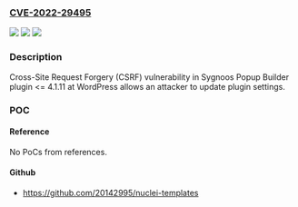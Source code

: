 ### [CVE-2022-29495](https://cve.mitre.org/cgi-bin/cvename.cgi?name=CVE-2022-29495)
![](https://img.shields.io/static/v1?label=Product&message=Popup%20Builder%20(WordPress%20plugin)&color=blue)
![](https://img.shields.io/static/v1?label=Version&message=%3C%3D%204.1.11%3C%3D%204.1.11%20&color=brighgreen)
![](https://img.shields.io/static/v1?label=Vulnerability&message=CWE-352%20Cross-Site%20Request%20Forgery%20(CSRF)&color=brighgreen)

### Description

Cross-Site Request Forgery (CSRF) vulnerability in Sygnoos Popup Builder plugin <= 4.1.11 at WordPress allows an attacker to update plugin settings.

### POC

#### Reference
No PoCs from references.

#### Github
- https://github.com/20142995/nuclei-templates

